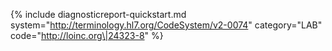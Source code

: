 {% include diagnosticreport-quickstart.md system="http://terminology.hl7.org/CodeSystem/v2-0074" category="LAB" code="http://loinc.org\|24323-8" %} 